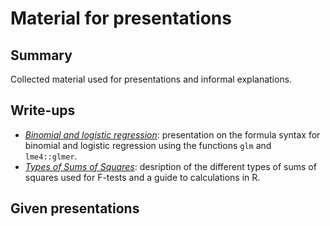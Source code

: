 # Material for presentations

## Summary

Collected material used for presentations and informal explanations.

## Write-ups

- [*Binomial and logistic regression*](https://github.com/adamflr/SLU_Alnarp/blob/master/Presentations/BinomialAndLogisticRegression.md): presentation on the formula syntax for binomial and logistic regression using the functions `glm` and `lme4::glmer`.
- [*Types of Sums of Squares*](https://github.com/adamflr/SLU_Alnarp/blob/master/Presentations/TypesOfSumsOfSquares.pdf): desription of the different types of sums of squares used for F-tests and a guide to calculations in R.

## Given presentations



